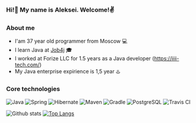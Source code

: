 ### Hi!👋 My name is Aleksei. Welcome!✌️

### About me
- I'am 37 year old programmer from Moscow 💻
- I learn Java at [Job4j](https://job4j.ru/) :mortar_board:
- I worked at Forize LLC for 1.5 years as a Java developer (https://iiii-tech.com/) 
- My Java enterprise expirience is 1,5 year :hotsprings:

### Core technologies

![Java](https://img.shields.io/badge/Java-%3E%3D8-orange)
![Spring](https://img.shields.io/badge/Spring-%3E%3D5-greenn)
![Hibernate](https://img.shields.io/badge/Hibernate-%3E%3D5-yellow)
![Maven](https://img.shields.io/badge/Maven-3-red)
![Gradle](https://img.shields.io/badge/Gradle-7-green)
![PostgreSQL](https://img.shields.io/badge/PostgreSQL-%3E%3D9-blue)
![Travis CI](https://img.shields.io/badge/Travis-CI-brightgreen)

![Github stats](https://github-readme-stats.vercel.app/api?username=UsovAleksei&hide=stars,prs,issues,contribs)
[![Top Langs](https://github-readme-stats.vercel.app/api/top-langs/?username=UsovAleksei&layout=compact)](https://github.com/UsovAleksei/github-readme-stats)
